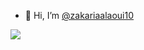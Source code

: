- 👋 Hi, I’m  <a href="https://www.instagram.com/zakarialaoui10/">@zakariaalaoui10</a>
 <img src="https://github-readme-stats.vercel.app/api/top-langs/?username=zakariaalaoui10&theme=tokyonight"/>
